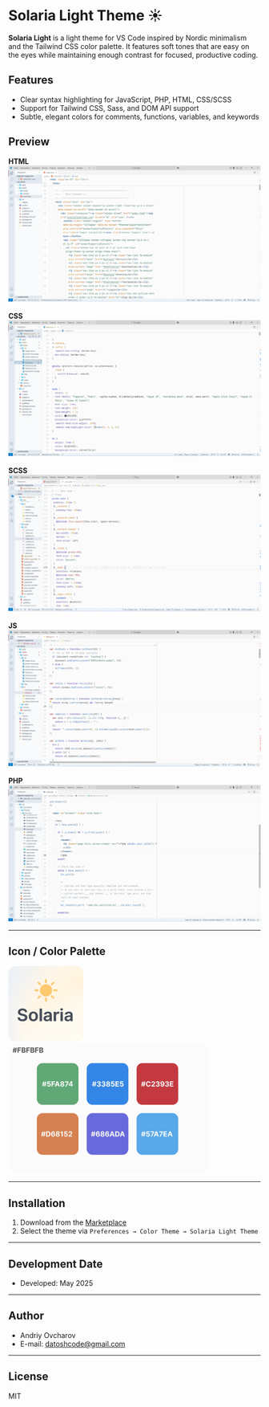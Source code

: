 # Solaria Light Theme ☀️

**Solaria Light** is a light theme for VS Code inspired by Nordic minimalism and the Tailwind CSS color palette. It features soft tones that are easy on the eyes while maintaining enough contrast for focused, productive coding.

## Features

- Clear syntax highlighting for JavaScript, PHP, HTML, CSS/SCSS
- Support for Tailwind CSS, Sass, and DOM API support
- Subtle, elegant colors for comments, functions, variables, and keywords

## Preview

**HTML** 
<img src="images/screenshot-light-theme-1.webp" alt="img"><br><br>
**CSS** 
<img src="images/screenshot-light-theme-2.webp" alt="img"><br><br>
**SCSS** 
<img src="images/screenshot-light-theme-4.webp" alt="img"><br><br>
**JS** 
<img src="images/screenshot-light-theme-3.webp" alt="img"><br><br>
**PHP** 
<img src="images/screenshot-light-theme-5.webp" alt="img">

---

## Icon / Сolor Palette 
<img src="images/icon-solaria-light.webp" width="150px" alt="img">
<img src="images/colors-solaria-l.webp" width="400px" alt="img">

---

## Installation

1. Download from the [Marketplace](https://marketplace.visualstudio.com/items?itemName=ovcharovcoder.solaria-light-theme)
2. Select the theme via `Preferences → Color Theme → Solaria Light Theme`

---

## Development Date  
- Developed: May 2025

---

## Author

- Andriy Ovcharov
- E-mail: datoshcode@gmail.com

---

## License

MIT

